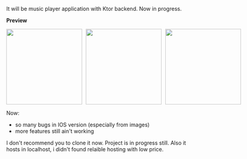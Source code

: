 It will be music player application with Ktor backend. 
Now in progress. 

**Preview**
<div style="display: flex; gap: 10px;">
    <img src="https://github.com/user-attachments/assets/02c2204c-c607-4733-bda0-507689df7387" width="200" style="object-fit: cover;" />
    <img src="https://github.com/user-attachments/assets/6b8fdeb7-797d-4d8c-bbb6-2619c9a31c71" width="200" style="object-fit: cover;" />
    <img src="https://github.com/user-attachments/assets/08d1c8c7-ecfa-4567-960f-164547d4b2c3" width="200" style="object-fit: cover;" />
</div>


Now:
- so many bugs in IOS version (especially from images)
- more features still ain't working

I don't recommend you to clone it now. Project is in progress still. Also it hosts in localhost, i didn't found relaible hosting with low price.
